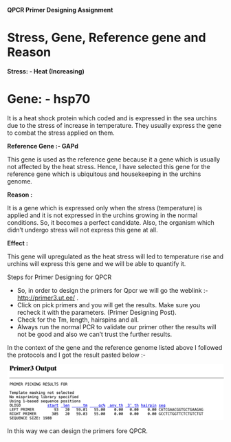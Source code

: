 **QPCR Primer Designing Assignment**
# **Stress, Gene, Reference gene and Reason** 

**Stress: - Heat (Increasing)** 
# **Gene: - hsp70** 
It is a heat shock protein which coded and is expressed in the sea urchins due to the stress of increase in temperature. They usually express the gene to combat the stress applied on them.

**Reference Gene :- GAPd** 

This gene is used as the reference gene because it a gene which is usually not affected by the heat stress. Hence, I have selected this gene for the reference gene which is ubiquitous and housekeeping in the urchins genome.

**Reason :** 

It is a gene which is expressed only when the stress (temperature) is applied and it is not expressed in the urchins growing in the normal conditions. So, it becomes a perfect candidate. Also, the organism which didn’t undergo stress will not express this gene at all. 

**Effect :**

This gene will upregulated as the heat stress will led to temperature rise and urchins will express this gene and we will be able to quantify it. 

Steps for Primer Designing for QPCR

- So, in order to design the primers for Qpcr we will go the weblink :- <http://primer3.ut.ee/> .
- Click on pick primers and you will get the results. Make sure you recheck it with the parameters. (Primer Designing Post).
- Check for the Tm, length, hairspins and all. 
- Always run the normal PCR to validate our primer other the results will not be good and also we can’t trust the further results. 

In the context of the gene and the reference genome listed above I followed the protocols and I got the result pasted below :- 
 
![alt text](qpcr.png)

In this way we can design the primers fore QPCR.